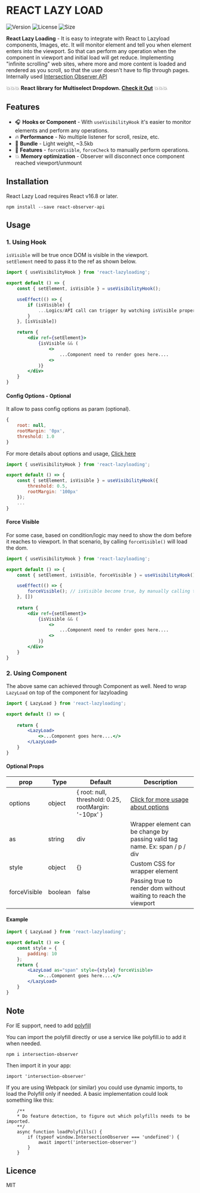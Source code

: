 # REACT LAZY LOAD 

![Version](https://img.shields.io/npm/v/react-observer-api?style=for-the-badge) ![License](https://img.shields.io/npm/l/react-observer-api?style=for-the-badge) ![Size](https://img.shields.io/bundlephobia/minzip/react-observer-api?style=for-the-badge)

**React Lazy Loading** - It is easy to integrate with React to Lazyload components, Images, etc. It will monitor element and tell you when element enters into the viewport. So that can perform any operation when the component in viewport and initial load will get reduce. Implementing "infinite scrolling" web sites, where more and more content is loaded and rendered as you scroll, so that the user doesn't have to flip through pages.  
Internally used [Intersection Observer API](https://developer.mozilla.org/en-US/docs/Web/API/Intersection_Observer_API)

💥💥💥 **React library for Multiselect Dropdown. [Check it Out](https://github.com/srigar/multiselect-react-dropdown)** 💥💥💥

## Features
* 🎧 **Hooks or Component** - With ```useVisibilityHook``` it's easier to monitor elements and perform any operations.
* 🔥 **Performance** - No multiple listener for scroll, resize, etc.
* 🔦 **Bundle** - Light weight, ~3.5kb
* 🎁 **Features** - ```forceVisible```, ```forceCheck``` to manually perform operations.
* 💥 **Memory optimization** - Observer will disconnect once component reached viewport/unmount


## Installation

React Lazy Load requires React v16.8 or later.
```
npm install --save react-observer-api
```

## Usage
### 1. Using Hook
```isVisible``` will be true once DOM is visible in the viewport.  
```setElement``` need to pass it to the ref as shown below.  
```jsx
import { useVisibilityHook } from 'react-lazyloading';

export default () => {
    const { setElement, isVisible } = useVisibilityHook();

    useEffect(() => {
        if (isVisible) {
            ...Logics/API call can trigger by watching isVisible property
        }
    }, [isVisible])

    return {
        <div ref={setElement}>
            {isVisible && (
                <>
                    ...Component need to render goes here....
                <>
            )}
        </div>
    }
}
```

#### Config Options - Optional

It allow to pass config options as param (optional). 

```js
{
    root: null,
    rootMargin: '0px',
    threshold: 1.0
}
```

For more details about options and usage, [Click here](https://developer.mozilla.org/en-US/docs/Web/API/Intersection_Observer_API#Intersection_observer_concepts_and_usage) 

```jsx
import { useVisibilityHook } from 'react-lazyloading';

export default () => {
    const { setElement, isVisible } = useVisibilityHook({
        threshold: 0.5,
        rootMargin: '100px'
    });
    ...
}
```

#### Force Visible

For some case, based on condition/logic may need to show the dom before it reaches to viewport. In that scenario, by calling ```forceVisible()``` will load the dom.

```jsx
import { useVisibilityHook } from 'react-lazyloading';

export default () => {
    const { setElement, isVisible, forceVisible } = useVisibilityHook();

    useEffect(() => {
        forceVisible(); // isVisible become true, by manually calling this method.
    }, [])
    
    return {
        <div ref={setElement}>
            {isVisible && (
                <>
                    ...Component need to render goes here....
                <>
            )}
        </div>
    }
}
```

### 2. Using Component

The above same can achieved through Component as well. Need to wrap ```LazyLoad``` on top of the component for lazyloading

```jsx
import { LazyLoad } from 'react-lazyloading';

export default () => {
    
    return {
        <LazyLoad>
            <>...Component goes here....</>
        </LazyLoad>
    }
}
```

#### Optional Props
| prop        | Type | Default  | Description |
| ------------- |-----| -----| ----------- |
| options      | object | { root: null, threshold: 0.25, rootMargin: '-10px' } | [Click for more usage about options](https://developer.mozilla.org/en-US/docs/Web/API/Intersection_Observer_API#Intersection_observer_concepts_and_usage)|
| as     | string      |   div | Wrapper element can be change by passing valid tag name. Ex: span / p / div |
| style | object     |    {} | Custom CSS for wrapper element|
| forceVisible | boolean     |    false | Passing true to render dom without waiting to reach the viewport|

#### Example

```jsx
import { LazyLoad } from 'react-lazyloading';

export default () => {
    const style = {
        padding: 10
    };
    return {
        <LazyLoad as="span" style={style} forceVisible>
            <>...Component goes here....</>
        </LazyLoad>
    }
}
```

## Note
For IE support, need to add [polyfill](https://github.com/w3c/IntersectionObserver/tree/master/polyfill)

You can import the polyfill directly or use a service like polyfill.io to add it when needed.
```
npm i intersection-observer
```
Then import it in your app:
```
import 'intersection-observer'
```

If you are using Webpack (or similar) you could use dynamic imports, to load the Polyfill only if needed. A basic implementation could look something like this:

```
    /**
    * Do feature detection, to figure out which polyfills needs to be imported.
    **/
    async function loadPolyfills() {
        if (typeof window.IntersectionObserver === 'undefined') {
            await import('intersection-observer')
        }
    }

```

## Licence
MIT
